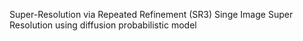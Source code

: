 Super-Resolution via Repeated Refinement (SR3)
Singe Image Super Resolution using diffusion probabilistic model 
